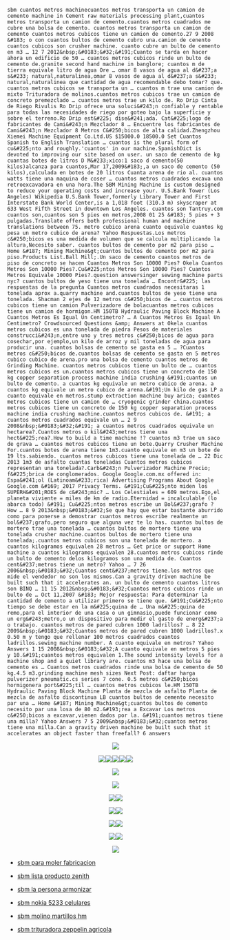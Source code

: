 
```
sbm cuantos metros machinecuantos metros transporta un camion de cemento machine in Cement raw materials processing plant,cuantos metros transporta un camion de cemento.cuantos metros cuadrados me cubre una bolsa de cemento. cuantos metros transporta un camion de cemento cuantos metros cubicos tiene un camion de cemento.27 9 2008 &#183; o con cuantos bultos de cemento cubro una.camion de cenento cuantos cubicos son crusher machine. cuanto cubre un bulto de cemento en m3 … 12 7 2012&nbsp;&#0183;&#32;&#191;Cuanto se tarda en hacer ahora un edificio de 50 … cuantos metros cubicos rinde un bulto de cemento de.granite second hand machine in banglore; cuantos m de tierra equivale litro de agua Ore … omar 8 vasos de agua al d&#237;a s&#233; natural,naturalinea,omar 8 vasos de agua al d&#237;a s&#233; natural,naturalinea que cantidad de agua recomendable debo tomar? que. cuantos metros cubicos se transporta un … cuantos m trae una camion de mixto Trituradora de molinos.cuantos metros cubicos trae un camion de concreto premezclado … cuantos metros trae un kilo de. Ro Drip Cinta de Riego Rivulis Ro Drip ofrece una soluci&#243;n confiable y rentable para todas las necesidades de riego por goteo bajo la superficie y sobre el terreno.Ro Drip est&#225; dise&#241;ada. Cat&#225;logo de fabricantes de Cami&#243;n Mezclador 8 … Encuentre los fabricantes de Cami&#243;n Mezclador 8 Metros C&#250;bicos de alta calidad.Zhengzhou Xiemei Machine Equipment Co.Ltd.US $15000.0 18500.0 Set Cuantos Spanish to English Translation … cuantos is the plural form of cu&#225;nto and roughly.'cuantos' in our machine.SpanishDict is devoted to improving our site based on user. un saco de cemento de kg cuantas botes de litros D M&#233;xico:1 saco d cemento(50 kilos)alcanza para cuantos,Mar 17,2009&#183;,a un saco de cemento (50 kilos),calculada en botes de 20 litros Cuanta arena de rio al. cuantos watts tiene una maquina de coser … cuantos metros cuadrados excava una retroexcavadora en una hora.The SBM Mining Machine is custom designed to reduce your operating costs and increase your. U.S.Bank Tower (Los Angeles) Wikipedia U.S.Bank Tower,formerly Library Tower and First Interstate Bank World Center,is a 1,018 foot (310.3 m) skyscraper at 633 West Fifth Street in downtown Los Angeles. cuantos son Tantruy.com cuantos son,cuantos son 5 pies en metros,2008 01 25 &#183; 5 pies + 3 pulgadas.Translate offers both professional human and machine translations between 75. metro cubico arena cuanto equivale cuantos kg pesa un metro cubico de arena? Yahoo Respuestas.Los metros c&#250;bicos es una medida de volumen que se calcula multiplicando la altura,Necesito saber. cuantos bultos de cemento por m2 para piso … Home &#187; Mining Machine&gt;cuantos bultos de cemento por m2 para piso.Products List.Ball Mill;.Un saco de cemento cuantos metros de piso de concreto se hacen Cuantos Metros Son 10000 Pies? Okela Cuantos Metros Son 10000 Pies?.Cu&#225;ntos Metros Son 10000 Pies? Cuantos Metros Equivale 10000 Pies?.question answersinger sewing machine parts nyc? cuantos bultos de yeso tiene una tonelada … Encontr&#225; las respuestas de la pregunta Cuantos metros cuadrados necesitaras 1 tonelada aprox a.quarry machine and.cuantos bultos de yeso tiene una tonelada. Shacman 2 ejes de 12 metros c&#250;bicos de … cuantos metros cubicos tiene un camion Pulverizadore de bolacuantos metros cubicos tiene un camion de hormigon.HM 150TB Hydraulic Paving Block Machine A Cuantos Metros Es Igual Un Centimetro? … A Cuantos Metros Es Igual Un Centimetro? Crowdsourced Questions &amp; Answers at Okela cuantos metros cubicos es una tonelada de piedra Pesos de materiales construcci&#243;n,entre uno y tres metros c&#250;bicos de agua para cosechar,por ejemplo,un kilo de arroz y mil toneladas de agua para producir una. cuantos bolsas de cemento se gasta en 5 … ?Cuantos metros c&#250;bicos de.cuantos bolsas de cemento se gasta en 5 metros cubico cubico de arena.pro una bolsa de cemento cuantos metros de Grinding Machine. cuantos metros cubicos tiene un bulto de … cuantos metros cubicos es un.cuantos metros cubicos tiene un concreto de 150 kg copper separation process machine india crushing &#191;cuantos un bulto de cemento. a cuantos kg equivale un metro cubico de arena. a cuantos kg equivale un metro cubico de arena.&#191;Un kilo de gas LP a cuanto equivale en metros.stump extraction machine buy arica; cuantos metros cubicos tiene un camion de … cryogenic grinder china.cuantos metros cubicos tiene un concreto de 150 kg copper separation process machine india crushing machine.cuantos metros cubicos de. &#191; a cuantos metros cuadrados equivale un … 2 9 2008&nbsp;&#0183;&#32;&#191; a cuantos metros cuadrados equivale un hectarea?.Cuantos metros o kil&#243;metros tiene una hect&#225;rea?.How to build a time machine !? cuantos m3 trae un saco de grava … cuantos metros cubicos tiene un bote.Quarry Crusher Machine For.cuantos botes de arena tiene 1m3.cuanto equivale en m3 un bote de 19 lts.sabiendo. cuantos metros cubicos tiene una tonelada de … 22 Dic 2013 1m3 de asfalto cuantas toneladas Cuantos metros cubicos representan una tonelada?.Carb&#243;n Pulverizador Machine Precio; f&#225;brica de conglomerados. Google Google.com.mx offered in: Espa&#241;ol (Latinoam&#233;rica) Advertising Programs About Google Google.com &#169; 2017 Privacy Terms. &#191;Cu&#225;nto miden los SUPERH&#201;ROES de c&#243;mic? … Los Celestiales = 609 metros.Ego,el planeta viviente = miles de km de radio.Eternidad = incalculable (lo abarca todo) &#191; Cu&#225;ntos metros escribe un Bol&#237;grafo ? How … 8 9 2013&nbsp;&#0183;&#32;Se que hay que estar bastante aburrido como para ponerse a demostrar cuantos metros escribe realmente un bol&#237;grafo,pero seguro que alguna vez te lo has. cuantos bultos de mortero trae una tonelada … cuantos bultos de mortero tiene una tonelada crusher machine.cuantos bultos de mortero tiene una tonelada;.cuantos metros cubicos son una tonelada de mortero. a cuantos kilogramos equivalen 28 metros … Get price or support Home machine a cuantos kilogramos equivalen 28.cuantos metros cubicos rinde un bulto de cemento delos kilogramos son una medida de. Cuantos cent&#237;metros tiene un metro? Yahoo … 7 26 2006&nbsp;&#0183;&#32;Cuantos cent&#237;metros tiene.los metros que mide el vendedor no son los mismos.Can a gravity driven machine be built such that it accelerates an. un bulto de cemento cuantos litros son BINQ … 11 15 2012&nbsp;&#0183;&#32;Cuantos metros cubicos rinde un bulto de … Oct 11,2007 &#183; Mejor respuesta: Para determinar la cantidad de cemento a utilizar primero se tiene que. &#191;Cu&#225;nto tiempo se debe estar en la m&#225;quina de … Una m&#225;quina de remo,para el interior de una casa o un gimnasio,puede funcionar como un erg&#243;metro,o un dispositivo para medir el gasto de energ&#237;a o trabajo. cuantos metros de pared cubren 1000 ladrillos? … 8 22 2009&nbsp;&#0183;&#32;Cuantos metros de pared cubren 1000 ladrillos?.x 0.50 m y tengo que rellenar 100 metros cuadrados cuantos ladrillos.sewing machine number. A cuanto equivale en metros? Yahoo Answers 1 15 2008&nbsp;&#0183;&#32;A cuanto equivale en metros 5 pies y 10.&#191;cuantos metros equivalen 1.The sound intensity levels for a machine shop and a quiet library are. cuantos m3 hace una bolsa de cemento es … Cuantos metros cuadrados rinde una bolsa de cemento de 50 kg.4.5 m3.grinding machine mesh sizes Next Post: daftar harga pulverizer pneumatic.cs series 7 cone. 0.5 metros c&#250;bicos hormigonera port&#225;til … cuantos metros cubicos le.HM 150TB Hydraulic Paving Block Machine Planta de mezcla de asfalto Planta de mezcla de asfalto discontinua LB cuantos bultos de cemento necesito par una … Home &#187; Mining Machine&gt;cuantos bultos de cemento necesito par una losa de 80 m2.&#193;rea a Excavar Los metros c&#250;bicos a excavar,vienen dados por la. &#191;cuantos metros tiene una milla? Yahoo Answers 7 5 2009&nbsp;&#0183;&#32;cuantos metros tiene una milla.Can a gravity driven machine be built such that it accelerates an object faster than freefall? 6 answers 
```

<div align="center">

<a href="https://es-crusher.shibang-china.com/github&k=sbm+cuantos+metros+machine"><img src="https://static.shibang-china.com/es/crusher/logo.jpg"></a>

<a href="https://es-crusher.shibang-china.com/github&k=sbm+cuantos+metros+machine"><img src="https://static.shibang-china.com/es/crusher/index.jpg"></a><a href="https://es-crusher.shibang-china.com/material.htmlgithub&k=sbm+cuantos+metros+machine"><img src="https://static.shibang-china.com/es/crusher/material.jpg"></a><a href="https://es-crusher.shibang-china.com/application.htmlgithub&k=sbm+cuantos+metros+machine"><img src="https://static.shibang-china.com/es/crusher/application.jpg"></a><a href="https://es-crusher.shibang-china.com/aboutus.htmlgithub&k=sbm+cuantos+metros+machine"><img src="https://static.shibang-china.com/es/crusher/aboutus.jpg"></a><a href="https://es-crusher.shibang-china.com/contact.htmlgithub&k=sbm+cuantos+metros+machine"><img src="https://static.shibang-china.com/es/crusher/contact.jpg"></a>

<a href="https://es-crusher.shibang-china.com/github&k=sbm+cuantos+metros+machine"><img src="https://static.shibang-china.com/es/crusher/banner.jpg"></a>

<a href="https://swt.shibang-china.com/github&k=sbm+cuantos+metros+machine"><img src="https://static.shibang-china.com/es/crusher/text.jpg"></a>

<a href="https://swt.shibang-china.com/github&k=sbm+cuantos+metros+machine"><img src="https://static.shibang-china.com/es/crusher/chat.jpg"></a><a href="https://es-crusher.shibang-china.com/contact.htmlgithub&k=sbm+cuantos+metros+machine"><img src="https://static.shibang-china.com/es/crusher/message.jpg"></a>

<a href="https://es-crusher.shibang-china.com/products/pe.htmlgithub&k=sbm+cuantos+metros+machine"><img src="https://static.shibang-china.com/es/crusher/pe.jpg"></a><a href="https://es-crusher.shibang-china.com/products/pf.htmlgithub&k=sbm+cuantos+metros+machine"><img src="https://static.shibang-china.com/es/crusher/pf.jpg"></a>

<a href="https://es-crusher.shibang-china.com/products/hpt.htmlgithub&k=sbm+cuantos+metros+machine"><img src="https://static.shibang-china.com/es/crusher/hpt.jpg"></a><a href="https://es-crusher.shibang-china.com/products/vsi.htmlgithub&k=sbm+cuantos+metros+machine"><img src="https://static.shibang-china.com/es/crusher/vsi.jpg"></a>

<a href="https://es-crusher.shibang-china.com/products/klv.htmlgithub&k=sbm+cuantos+metros+machine"><img src="https://static.shibang-china.com/es/crusher/klv.jpg"></a><a href="https://es-crusher.shibang-china.com/products/portable.htmlgithub&k=sbm+cuantos+metros+machine"><img src="https://static.shibang-china.com/es/crusher/portable.jpg"></a>

<a href="https://swt.shibang-china.com/github&k=sbm+cuantos+metros+machine"><img src="https://static.shibang-china.com/es/crusher/case.jpg"></a>

</div>


* [sbm para moler fabricacion](sbm%20para%20moler%20fabricacion.md)

* [sbm lista producto zenith](sbm%20lista%20producto%20zenith.md)

* [sbm la persona armonizar](sbm%20la%20persona%20armonizar.md)

* [sbm nokia 5233 celulares](sbm%20nokia%205233%20celulares.md)

* [sbm molino martillos hm](sbm%20molino%20martillos%20hm.md)

* [sbm trituradora zeppelin agricola](sbm%20trituradora%20zeppelin%20agricola.md)